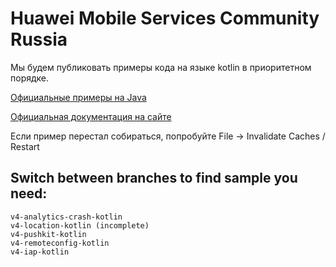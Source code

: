 # Huawei Mobile Services Community Russia
Мы будем публиковать примеры кода на языке kotlin в приоритетном порядке.

[Официальные примеры на Java][1]

[Официальная документация на сайте][2]

Если пример перестал собираться, попробуйте File -> Invalidate Caches / Restart

Switch between branches to find sample you need:
-------------
```shell
v4-analytics-crash-kotlin
v4-location-kotlin (incomplete)
v4-pushkit-kotlin
v4-remoteconfig-kotlin
v4-iap-kotlin
```
[1]: https://github.com/Huawei/Consumer/tree/master/Codelabs
[2]: https://developer.huawei.com/consumer/en/doc/development/HMS-Guides/account-introduction-v4
